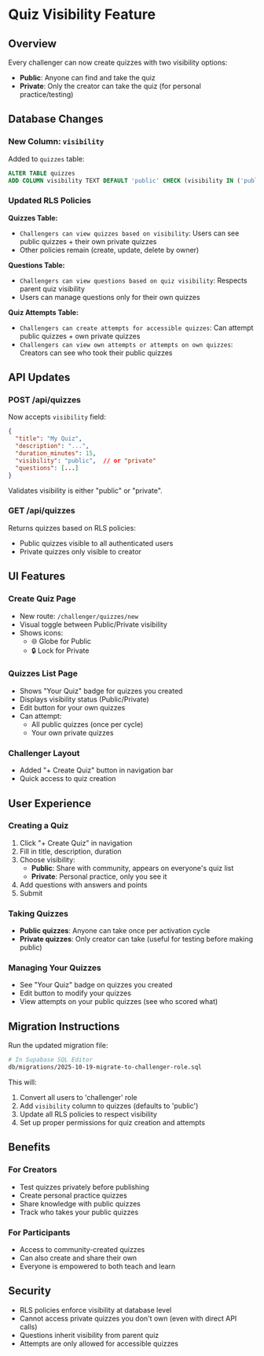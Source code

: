 # Quiz Visibility Feature

## Overview
Every challenger can now create quizzes with two visibility options:
- **Public**: Anyone can find and take the quiz
- **Private**: Only the creator can take the quiz (for personal practice/testing)

## Database Changes

### New Column: `visibility`
Added to `quizzes` table:
```sql
ALTER TABLE quizzes 
ADD COLUMN visibility TEXT DEFAULT 'public' CHECK (visibility IN ('public', 'private'));
```

### Updated RLS Policies

**Quizzes Table:**
- `Challengers can view quizzes based on visibility`: Users can see public quizzes + their own private quizzes
- Other policies remain (create, update, delete by owner)

**Questions Table:**
- `Challengers can view questions based on quiz visibility`: Respects parent quiz visibility
- Users can manage questions only for their own quizzes

**Quiz Attempts Table:**
- `Challengers can create attempts for accessible quizzes`: Can attempt public quizzes + own private quizzes
- `Challengers can view own attempts or attempts on own quizzes`: Creators can see who took their public quizzes

## API Updates

### POST /api/quizzes
Now accepts `visibility` field:
```json
{
  "title": "My Quiz",
  "description": "...",
  "duration_minutes": 15,
  "visibility": "public",  // or "private"
  "questions": [...]
}
```

Validates visibility is either "public" or "private".

### GET /api/quizzes
Returns quizzes based on RLS policies:
- Public quizzes visible to all authenticated users
- Private quizzes only visible to creator

## UI Features

### Create Quiz Page
- New route: `/challenger/quizzes/new`
- Visual toggle between Public/Private visibility
- Shows icons:
  - 🌐 Globe for Public
  - 🔒 Lock for Private

### Quizzes List Page
- Shows "Your Quiz" badge for quizzes you created
- Displays visibility status (Public/Private)
- Edit button for your own quizzes
- Can attempt:
  - All public quizzes (once per cycle)
  - Your own private quizzes

### Challenger Layout
- Added "+ Create Quiz" button in navigation bar
- Quick access to quiz creation

## User Experience

### Creating a Quiz
1. Click "+ Create Quiz" in navigation
2. Fill in title, description, duration
3. Choose visibility:
   - **Public**: Share with community, appears on everyone's quiz list
   - **Private**: Personal practice, only you see it
4. Add questions with answers and points
5. Submit

### Taking Quizzes
- **Public quizzes**: Anyone can take once per activation cycle
- **Private quizzes**: Only creator can take (useful for testing before making public)

### Managing Your Quizzes
- See "Your Quiz" badge on quizzes you created
- Edit button to modify your quizzes
- View attempts on your public quizzes (see who scored what)

## Migration Instructions

Run the updated migration file:
```bash
# In Supabase SQL Editor
db/migrations/2025-10-19-migrate-to-challenger-role.sql
```

This will:
1. Convert all users to 'challenger' role
2. Add `visibility` column to quizzes (defaults to 'public')
3. Update all RLS policies to respect visibility
4. Set up proper permissions for quiz creation and attempts

## Benefits

### For Creators
- Test quizzes privately before publishing
- Create personal practice quizzes
- Share knowledge with public quizzes
- Track who takes your public quizzes

### For Participants
- Access to community-created quizzes
- Can also create and share their own
- Everyone is empowered to both teach and learn

## Security

- RLS policies enforce visibility at database level
- Cannot access private quizzes you don't own (even with direct API calls)
- Questions inherit visibility from parent quiz
- Attempts are only allowed for accessible quizzes
